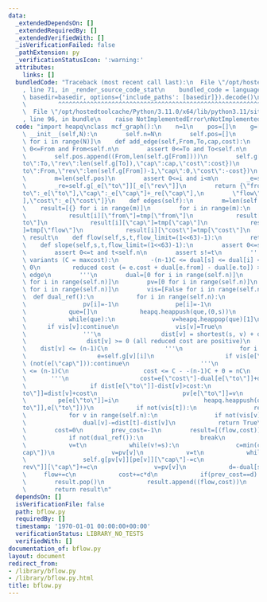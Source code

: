 ```yaml
---
data:
  _extendedDependsOn: []
  _extendedRequiredBy: []
  _extendedVerifiedWith: []
  _isVerificationFailed: false
  _pathExtension: py
  _verificationStatusIcon: ':warning:'
  attributes:
    links: []
  bundledCode: "Traceback (most recent call last):\n  File \"/opt/hostedtoolcache/Python/3.11.0/x64/lib/python3.11/site-packages/onlinejudge_verify/documentation/build.py\"\
    , line 71, in _render_source_code_stat\n    bundled_code = language.bundle(stat.path,\
    \ basedir=basedir, options={'include_paths': [basedir]}).decode()\n          \
    \         ^^^^^^^^^^^^^^^^^^^^^^^^^^^^^^^^^^^^^^^^^^^^^^^^^^^^^^^^^^^^^^^^^^^^^^^^^^^^^^^^^\n\
    \  File \"/opt/hostedtoolcache/Python/3.11.0/x64/lib/python3.11/site-packages/onlinejudge_verify/languages/python.py\"\
    , line 96, in bundle\n    raise NotImplementedError\nNotImplementedError\n"
  code: "import heapq\nclass mcf_graph():\n    n=1\n    pos=[]\n    g=[[]]\n    def\
    \ __init__(self,N):\n        self.n=N\n        self.pos=[]\n        self.g=[[]\
    \ for i in range(N)]\n    def add_edge(self,From,To,cap,cost):\n        assert\
    \ 0<=From and From<self.n\n        assert 0<=To and To<self.n\n        m=len(self.pos)\n\
    \        self.pos.append((From,len(self.g[From])))\n        self.g[From].append({\"\
    to\":To,\"rev\":len(self.g[To]),\"cap\":cap,\"cost\":cost})\n        self.g[To].append({\"\
    to\":From,\"rev\":len(self.g[From])-1,\"cap\":0,\"cost\":-cost})\n    def get_edge(self,i):\n\
    \        m=len(self.pos)\n        assert 0<=i and i<m\n        _e=self.g[self.pos[i][0]][self.pos[i][1]]\n\
    \        _re=self.g[_e[\"to\"]][_e[\"rev\"]]\n        return {\"from\":self.pos[i][0],\"\
    to\":_e[\"to\"],\"cap\":_e[\"cap\"]+_re[\"cap\"],\n        \"flow\":_re[\"cap\"\
    ],\"cost\":_e[\"cost\"]}\n    def edges(self):\n        m=len(self.pos)\n    \
    \    result=[{} for i in range(m)]\n        for i in range(m):\n            tmp=self.get_edge(i)\n\
    \            result[i][\"from\"]=tmp[\"from\"]\n            result[i][\"to\"]=tmp[\"\
    to\"]\n            result[i][\"cap\"]=tmp[\"cap\"]\n            result[i][\"flow\"\
    ]=tmp[\"flow\"]\n            result[i][\"cost\"]=tmp[\"cost\"]\n        return\
    \ result\n    def flow(self,s,t,flow_limit=(1<<63)-1):\n        return self.slope(s,t,flow_limit)[-1]\n\
    \    def slope(self,s,t,flow_limit=(1<<63)-1):\n        assert 0<=s and s<self.n\n\
    \        assert 0<=t and t<self.n\n        assert s!=t\n        '''\n        \
    \ variants (C = maxcost):\n         -(n-1)C <= dual[s] <= dual[i] <= dual[t] =\
    \ 0\n         reduced cost (= e.cost + dual[e.from] - dual[e.to]) >= 0 for all\
    \ edge\n        '''\n        dual=[0 for i in range(self.n)]\n        dist=[0\
    \ for i in range(self.n)]\n        pv=[0 for i in range(self.n)]\n        pe=[0\
    \ for i in range(self.n)]\n        vis=[False for i in range(self.n)]\n      \
    \  def dual_ref():\n            for i in range(self.n):\n                dist[i]=(1<<63)-1\n\
    \                pv[i]=-1\n                pe[i]=-1\n                vis[i]=False\n\
    \            que=[]\n            heapq.heappush(que,(0,s))\n            dist[s]=0\n\
    \            while(que):\n                v=heapq.heappop(que)[1]\n          \
    \      if vis[v]:continue\n                vis[v]=True\n                if v==t:break\n\
    \                '''\n                 dist[v] = shortest(s, v) + dual[s] - dual[v]\n\
    \                 dist[v] >= 0 (all reduced cost are positive)\n             \
    \    dist[v] <= (n-1)C\n                '''\n                for i in range(len(self.g[v])):\n\
    \                    e=self.g[v][i]\n                    if vis[e[\"to\"]] or\
    \ (not(e[\"cap\"])):continue\n                    '''\n                     |-dual[e.to]+dual[v]|\
    \ <= (n-1)C\n                     cost <= C - -(n-1)C + 0 = nC\n             \
    \       '''\n                    cost=e[\"cost\"]-dual[e[\"to\"]]+dual[v]\n  \
    \                  if dist[e[\"to\"]]-dist[v]>cost:\n                        dist[e[\"\
    to\"]]=dist[v]+cost\n                        pv[e[\"to\"]]=v\n               \
    \         pe[e[\"to\"]]=i\n                        heapq.heappush(que,(dist[e[\"\
    to\"]],e[\"to\"]))\n            if not(vis[t]):\n                return False\n\
    \            for v in range(self.n):\n                if not(vis[v]):continue\n\
    \                dual[v]-=dist[t]-dist[v]\n            return True\n        flow=0\n\
    \        cost=0\n        prev_cost=-1\n        result=[(flow,cost)]\n        while(flow<flow_limit):\n\
    \            if not(dual_ref()):\n                break\n            c=flow_limit-flow\n\
    \            v=t\n            while(v!=s):\n                c=min(c,self.g[pv[v]][pe[v]][\"\
    cap\"])\n                v=pv[v]\n            v=t\n            while(v!=s):\n\
    \                self.g[pv[v]][pe[v]][\"cap\"]-=c\n                self.g[v][self.g[pv[v]][pe[v]][\"\
    rev\"]][\"cap\"]+=c\n                v=pv[v]\n            d=-dual[s]\n       \
    \     flow+=c\n            cost+=c*d\n            if(prev_cost==d):\n        \
    \        result.pop()\n            result.append((flow,cost))\n            prev_cost=cost\n\
    \        return result\n"
  dependsOn: []
  isVerificationFile: false
  path: bflow.py
  requiredBy: []
  timestamp: '1970-01-01 00:00:00+00:00'
  verificationStatus: LIBRARY_NO_TESTS
  verifiedWith: []
documentation_of: bflow.py
layout: document
redirect_from:
- /library/bflow.py
- /library/bflow.py.html
title: bflow.py
---
```

